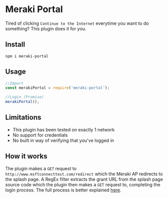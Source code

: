 # Meraki Portal
Tired of clicking `Continue to the Internet` everytime you want to do something? This plugin does it for you.

## Install
`npm i meraki-portal`

## Usage
```Javascript
//Import
const merakiPortal = require('meraki-portal');

//Login (Promise)
merakiPortal();
```

## Limitations
* This plugin has been tested on exactly 1 network
* No support for credentials
* No built in way of verifying that you've logged in

## How it works
The plugin makes a `GET` request to `http://www.msftconnecttest.com/redirect` which the Meraki AP redirects to the splash page. A RegEx filter extracts the grant URL from the splash page source code which the plugin then makes a `GET` request to, completing the login process. The full process is better explained [here](https://documentation.meraki.com/MR/MR_Splash_Page/Splash_Page_Traffic_Flow_and_Troubleshooting).